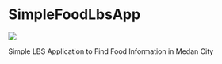 SimpleFoodLbsApp
================
<img src="https://lh6.googleusercontent.com/-itTb9ek23zA/Uama9ZWrsmI/AAAAAAAABOE/AY5tS5MW2jQ/s512/shot_000015.png">

Simple LBS Application to Find Food Information in Medan City
